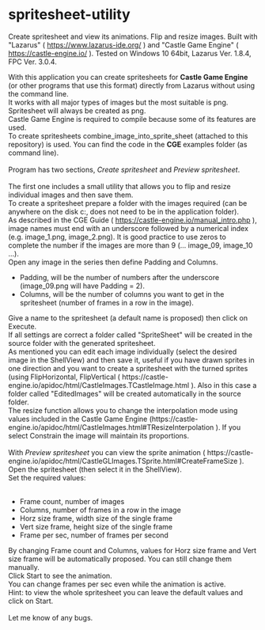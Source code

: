 # spritesheet-utility
Create spritesheet and view its animations. Flip and resize images. Built with "Lazarus" ( https://www.lazarus-ide.org/ ) and "Castle Game Engine" ( https://castle-engine.io/ ).
Tested on Windows 10 64bit, Lazarus Ver. 1.8.4, FPC Ver. 3.0.4.

With this application you can create spritesheets for <strong>Castle Game Engine</strong> (or other programs that use this format) directly from Lazarus without using the command line.<br />
It works with all major types of images but the most suitable is png. Spritesheet will always be created as png.<br />
Castle Game Engine is required to compile because some of its features are used.<br />
To create spritesheets combine_image_into_sprite_sheet (attached to this repository) is used. You can find the code in the <strong>CGE </strong> examples folder (as command line).<br />
<br />
Program has two sections, <em>Create spritesheet</em> and <em>Preview spritesheet</em>.<br />
<br />
The first one includes a small utility that allows you to flip and resize individual images and then save them.<br />
To create a spritesheet prepare a folder with the images required (can be anywhere on the disk c:\, does not need to be in the application folder).<br />
As described in the CGE Guide ( https://castle-engine.io/manual_intro.php ), image names must end with an underscore followed by a numerical index (e.g. image_1.png, image_2.png). It is good practice to use zeros to complete the number if the images are more than 9 (... image_09, image_10 ...).<br />
Open any image in the series then define Padding and Columns.
<ul>
<li>Padding, will be the number of numbers after the underscore (image_09.png will have Padding = 2).</li>
<li>Columns, will be the number of columns you want to get in the spritesheet (number of frames in a row in the image).</li>
</ul>  
Give a name to the spritesheet (a default name is proposed) then click on Execute.<br />
If all settings are correct a folder called "SpriteSheet" will be created in the source folder with the generated spritesheet.<br />
As mentioned you can edit each image individually (select the desired image in the ShellView) and then save it, useful if you have drawn sprites in one direction and you want to create a spritesheet with the turned sprites (using FlipHorizontal, FlipVertical ( https://castle-engine.io/apidoc/html/CastleImages.TCastleImage.html ). Also in this case a folder called "EditedImages" will be created automatically in the source folder.<br />
The resize function allows you to change the interpolation mode using values included in the Castle Game Engine (https://castle-engine.io/apidoc/html/CastleImages.html#TResizeInterpolation ). If you select Constrain the image will maintain its proportions.<br />
<br />
With <em>Preview spritesheet</em> you can view the sprite animation ( https://castle-engine.io/apidoc/html/CastleGLImages.TSprite.html#CreateFrameSize ).<br />
Open the spritesheet (then select it in the ShellView).<br />
Set the required values:<br />
<br />
<ul>  
<li>Frame count, number of images</li>
<li>Columns, number of frames in a row in the image</li>
<li>Horz size frame, width size of the single frame</li>
<li>Vert size frame, height size of the single frame</li>
<li>Frame per sec, number of frames per second</li>
</ul>
By changing Frame count and Columns, values for Horz size frame and Vert size frame will be automatically proposed. You can still change them manually.<br />
Click Start to see the animation.<br />
You can change frames per sec even while the animation is active.<br />
Hint: to view the whole spritesheet you can leave the default values and click on Start.<br />
<br />
Let me know of any bugs.<br />
<br />

